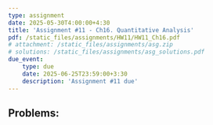 ```yaml
---
type: assignment
date: 2025-05-30T4:00:00+4:30
title: 'Assignment #11 - Ch16. Quantitative Analysis'
pdf: /static_files/assignments/HW11/HW11_Ch16.pdf
# attachment: /static_files/assignments/asg.zip
# solutions: /static_files/assignments/asg_solutions.pdf
due_event: 
    type: due
    date: 2025-06-25T23:59:00+3:30
    description: 'Assignment #11 due'
---
```


## Problems:

